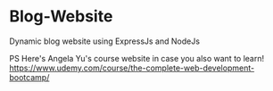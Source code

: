# Blog-Website
Dynamic blog website using ExpressJs and NodeJs

PS Here's Angela Yu's course website in case you also want to learn! https://www.udemy.com/course/the-complete-web-development-bootcamp/
